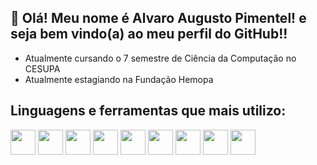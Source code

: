 <h2>👋 Olá! Meu nome é Alvaro Augusto Pimentel! e seja bem vindo(a) ao meu perfil do GitHub!!</h2>
<ul>
  <li>Atualmente cursando o 7 semestre de Ciência da Computação no CESUPA</li>
  <li>Atualmente estagiando na Fundação Hemopa</li>
</ul>
<div>

<h2>Linguagens e ferramentas que mais utilizo:</h2>
  <div>
          <img src="https://cdn.jsdelivr.net/gh/devicons/devicon/icons/javascript/javascript-plain.svg" width="40" height="40"/>
          <img src="https://cdn.jsdelivr.net/gh/devicons/devicon/icons/html5/html5-plain.svg" width="40" height="40"/>
          <img src="https://cdn.jsdelivr.net/gh/devicons/devicon/icons/css3/css3-plain.svg" width="40" height="40"/>
          <img src="https://cdn.jsdelivr.net/gh/devicons/devicon/icons/react/react-original.svg" width="40" height="40"/>
          <img src="https://cdn.jsdelivr.net/gh/devicons/devicon/icons/firebase/firebase-plain.svg" width="40" height="40"/>
          <img src="https://cdn.jsdelivr.net/gh/devicons/devicon/icons/git/git-original.svg" width="40" height="40"/>
          <img src="https://cdn.jsdelivr.net/gh/devicons/devicon/icons/python/python-original.svg" width="40" height="40"/>
          <img src="https://cdn.jsdelivr.net/gh/devicons/devicon/icons/mysql/mysql-plain-wordmark.svg" width="40" height="40"/>
          <img src="https://cdn.jsdelivr.net/gh/devicons/devicon/icons/csharp/csharp-plain.svg" width="40" height="40"/>
  </div>

   
